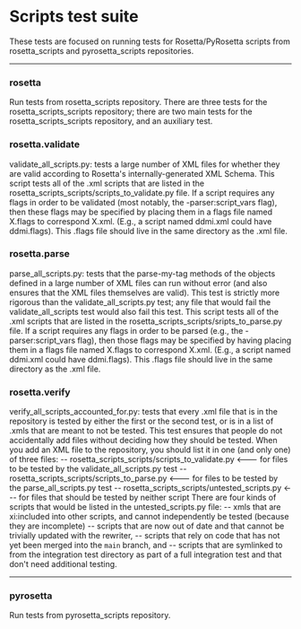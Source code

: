 # Scripts test suite
These tests are focused on running tests for Rosetta/PyRosetta scripts from rosetta_scripts and pyrosetta_scripts repositories.

-----
### rosetta
Run tests from rosetta_scripts repository. There are three tests for the rosetta_scripts_scripts repository; there are two main tests for the rosetta_scripts_scripts repository, and an auxiliary test.

### rosetta.validate
validate_all_scripts.py: tests a large number of XML files for whether they are valid according to Rosetta's internally-generated XML Schema. This script tests all of the .xml scripts that are listed in the rosetta_scripts_scripts/scripts_to_validate.py file. If a script requires any flags in order to be validated (most notably, the -parser:script_vars flag), then these flags may be specified by placing them in a flags file named X.flags to correspond X.xml.  (E.g., a script named ddmi.xml could have ddmi.flags). This .flags file should live in the same directory as the .xml file.

### rosetta.parse
parse_all_scripts.py: tests that the parse-my-tag methods of the objects defined in a large number of XML files can run without error (and also ensures that the XML files themselves are valid). This test is strictly more rigorous than the validate_all_scripts.py test; any file that would fail the validate_all_scripts test would also fail this test. This script tests all of the .xml scripts that are listed in the rosetta_scripts_scripts/sripts_to_parse.py file. If a script requires any flags in order to be parsed (e.g., the -parser:script_vars flag), then those flags may be specified by having placing them in a flags file named X.flags to correspond X.xml.  (E.g., a script named ddmi.xml could have ddmi.flags). This .flags file should live in the same directory as the .xml file.

### rosetta.verify
verify_all_scripts_accounted_for.py: tests that every .xml file that is in the repository is tested by either the first or the second test, or is in a list of .xmls that are meant to not be tested. This test ensures that people do not accidentally add files without deciding how they should be tested.
When you add an XML file to the repository, you should list it in one (and only one) of three files:
 -- rosetta_scripts_scripts/scripts_to_validate.py <--- for files to be tested by the validate_all_scripts.py test
 -- rosetta_scripts_scripts/scripts_to_parse.py <--- for files to be tested by the parse_all_scripts.py test
 -- rosetta_scripts_scripts/untested_scripts.py <--- for files that should be tested by neither script
There are four kinds of scripts that would be listed in the untested_scripts.py file:
 -- xmls that are xi:included into other scripts, and cannot independently be tested (because they are incomplete)
 -- scripts that are now out of date and that cannot be trivially updated with the rewriter,
 -- scripts that rely on code that has not yet been merged into the `main` branch, and
 -- scripts that are symlinked to from the integration test directory as part of a full integration test and that don't need additional testing.

-----
### pyrosetta
Run tests from pyrosetta_scripts repository.

